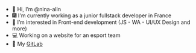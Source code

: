 - 👋 Hi, I’m @nina-alin
- 🎆 I'm currently working as a junior fullstack developer in France
- 👀 I’m interested in Front-end development (JS - WA - UI/UX Design and more)
- 💻 Working on a website for an esport team 
- 🔗 My [GitLab](https://gitlab.com/nina-alin)
<!---
nina-alin/nina-alin is a ✨ special ✨ repository because its `README.md` (this file) appears on your GitHub profile.
You can click the Preview link to take a look at your changes.
--->
